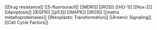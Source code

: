 [[Drug resistance]]
[[5-fluorouracil]]
[[MDR1]]
[[ROS]]
[[HO-1]]
[[Nox-2]]
[[Apoptosis]]
[[EGFR]]
[[p53]]
[[MAPK]]
[[ROS]]
[[matrix metalloproteinases]]
[[Neoplastic Transformation]]
[[Arsenic Signaling]]
[[Cell Cycle Factors]]
